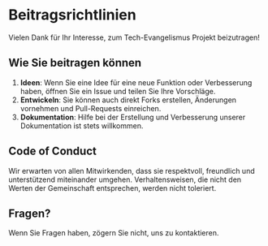# Beitragsrichtlinien

Vielen Dank für Ihr Interesse, zum Tech-Evangelismus Projekt beizutragen! 

## Wie Sie beitragen können
1. **Ideen**: Wenn Sie eine Idee für eine neue Funktion oder Verbesserung haben, öffnen Sie ein Issue und teilen Sie Ihre Vorschläge.
2. **Entwickeln**: Sie können auch direkt Forks erstellen, Änderungen vornehmen und Pull-Requests einreichen.
3. **Dokumentation**: Hilfe bei der Erstellung und Verbesserung unserer Dokumentation ist stets willkommen.

## Code of Conduct
Wir erwarten von allen Mitwirkenden, dass sie respektvoll, freundlich und unterstützend miteinander umgehen. Verhaltensweisen, die nicht den Werten der Gemeinschaft entsprechen, werden nicht toleriert.

## Fragen?
Wenn Sie Fragen haben, zögern Sie nicht, uns zu kontaktieren.